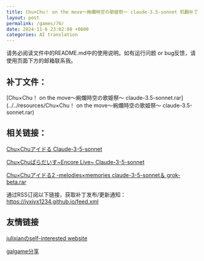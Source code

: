 ```yaml
---
title: Chu×Chu！ on the move～絢爛時空の歌姫祭～ claude-3.5-sonnet 机翻补丁
layout: post
permalink: /games/76/
date: 2024-11-6 23:02:08 +0800
categories: AI translation
---
```



请务必阅读文件中的README.md中的使用说明。如有运行问题 or bug反馈，请使用页面下方的邮箱联系我。

## 补丁文件：

[Chu×Chu！ on the move～絢爛時空の歌姫祭～ claude-3.5-sonnet.rar](../../resources/Chu×Chu！ on the move～絢爛時空の歌姫祭～ claude-3.5-sonnet.rar)

 

## 相关链接：

[Chu×Chuアイドる Claude-3-5-sonnet](../games/71)

 

[Chu×Chuぱらだいす~Encore Live~ Claude-3-5-sonnet](../games/72)

 

[Chu×Chuアイドる2 -melodies×memories claude-3-5-sonnet＆ grok-beta.rar](../games/74)

 

通过RSS订阅以下链接，获取补丁发布/更新通知：https://jyxjyx1234.github.io/feed.xml

## 友情链接

[julixianのself-interested website](https://julixian-siw.worldsystem.top/) 

[galgame分享](https://t.me/galgpt)